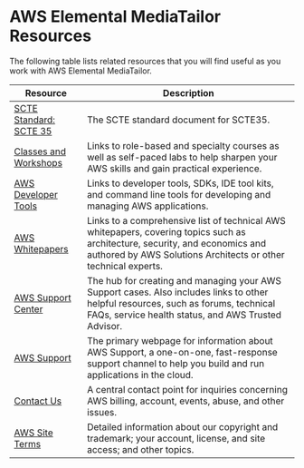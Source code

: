 # AWS Elemental MediaTailor Resources<a name="resources"></a>

The following table lists related resources that you will find useful as you work with AWS Elemental MediaTailor\.


| Resource | Description | 
| --- | --- | 
| [SCTE Standard: SCTE 35](https://www.scte.org/SCTEDocs/Standards/SCTE%2035%202019.pdf) | The SCTE standard document for SCTE35\.  | 
| [Classes and Workshops](https://aws.amazon.com/training/course-descriptions/) | Links to role\-based and specialty courses as well as self\-paced labs to help sharpen your AWS skills and gain practical experience\. | 
| [AWS Developer Tools](https://aws.amazon.com/tools/) | Links to developer tools, SDKs, IDE tool kits, and command line tools for developing and managing AWS applications\. | 
| [AWS Whitepapers](https://aws.amazon.com/whitepapers/) | Links to a comprehensive list of technical AWS whitepapers, covering topics such as architecture, security, and economics and authored by AWS Solutions Architects or other technical experts\. | 
| [AWS Support Center](https://console.aws.amazon.com/support/home#/) | The hub for creating and managing your AWS Support cases\. Also includes links to other helpful resources, such as forums, technical FAQs, service health status, and AWS Trusted Advisor\. | 
| [AWS Support](https://aws.amazon.com/premiumsupport/) | The primary webpage for information about AWS Support, a one\-on\-one, fast\-response support channel to help you build and run applications in the cloud\. | 
| [Contact Us](https://aws.amazon.com/contact-us) | A central contact point for inquiries concerning AWS billing, account, events, abuse, and other issues\. | 
| [AWS Site Terms](https://aws.amazon.com/terms/) | Detailed information about our copyright and trademark; your account, license, and site access; and other topics\. | 